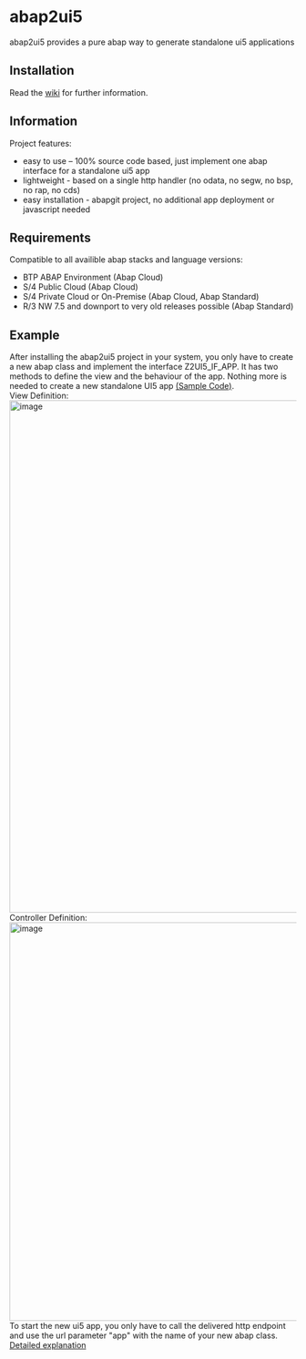 # abap2ui5

abap2ui5 provides a pure abap way to generate standalone ui5 applications

## Installation
Read the [wiki](https://github.com/oblomov-dev/abap2ui5/wiki) for further information.

## Information
Project features:
* easy to use – 100% source code based, just implement one abap interface for a standalone ui5 app
* lightweight - based on a single http handler (no odata, no segw, no bsp, no rap, no cds)
* easy installation - abapgit project, no additional app deployment or javascript needed

## Requirements
Compatible to all availible abap stacks and language versions:
* BTP ABAP Environment (Abap Cloud)
* S/4 Public Cloud (Abap Cloud)
* S/4 Private Cloud or On-Premise (Abap Cloud, Abap Standard)
* R/3 NW 7.5 and downport to very old releases possible (Abap Standard)

## Example
After installing the abap2ui5 project in your system, you only have to create a new abap class and implement the interface Z2UI5_IF_APP. It has two methods to define the view and the behaviour of the app. Nothing more is needed to create a new standalone UI5 app [(Sample Code)](https://github.com/oblomov-dev/abap2ui5/blob/main/src/90/z2ui5_cl_app_demo_02.clas.abap).<br>
View Definition:<br>
<img width="900" alt="image" src="https://user-images.githubusercontent.com/102328295/207578802-c15add24-5ee9-4eb9-8373-49ecff6cb2a3.png">
<br>
Controller Definition: <br>
<img width="700" alt="image" src="https://user-images.githubusercontent.com/102328295/207333675-3e9418dc-ca5c-4948-b967-1b34776d25e7.png">
<br>
To start the new ui5 app, you only have to call the delivered http endpoint and use the url parameter "app" with the name of your new abap class. [Detailed explanation](https://github.com/oblomov-dev/abap2ui5/wiki)
